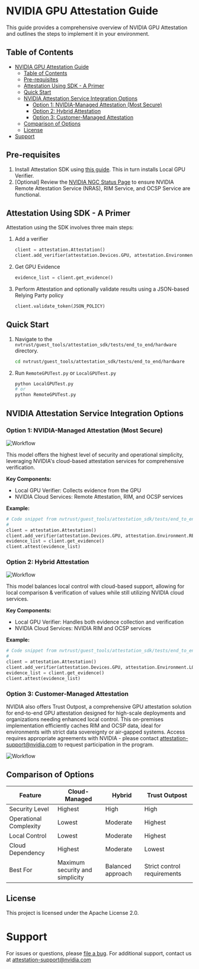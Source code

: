 # NVIDIA GPU Attestation Guide

This guide provides a comprehensive overview of NVIDIA GPU Attestation and outlines the steps to implement it in your environment.

## Table of Contents

- [NVIDIA GPU Attestation Guide](#nvidia-gpu-attestation-guide)
  - [Table of Contents](#table-of-contents)
  - [Pre-requisites](#pre-requisites)
  - [Attestation Using SDK - A Primer](#attestation-using-sdk---a-primer)
  - [Quick Start](#quick-start)
  - [NVIDIA Attestation Service Integration Options](#nvidia-attestation-service-integration-options)
    - [Option 1: NVIDIA-Managed Attestation (Most Secure)](#option-1-nvidia-managed-attestation-most-secure)
    - [Option 2: Hybrid Attestation](#option-2-hybrid-attestation)
    - [Option 3: Customer-Managed Attestation](#option-3-customer-managed-attestation)
  - [Comparison of Options](#comparison-of-options)
  - [License](#license)
- [Support](#support)

## Pre-requisites

1. Install Attestation SDK using [this guide](./attestation_sdk/README.md). This in turn installs Local GPU Verifier.
2. [Optional] Review the [NVIDIA NGC Status Page](https://status.ngc.nvidia.com/) to ensure NVIDIA Remote Attestation Service (NRAS), RIM Service, and OCSP Service are functional.

## Attestation Using SDK - A Primer

Attestation using the SDK involves three main steps:

1. Add a verifier

    ```python
    client = attestation.Attestation()
    client.add_verifier(attestation.Devices.GPU, attestation.Environment.REMOTE, NRAS_URL, "")
    ```
2. Get GPU Evidence

    ```python
    evidence_list = client.get_evidence()
    ```
3. Perform Attestation and optionally validate results using a JSON-based Relying Party policy

    ```python
    client.validate_token(JSON_POLICY)
    ```

## Quick Start

1. Navigate to the `nvtrust/guest_tools/attestation_sdk/tests/end_to_end/hardware` directory.
  
    ```bash
    cd nvtrust/guest_tools/attestation_sdk/tests/end_to_end/hardware
    ```
2. Run `RemoteGPUTest.py` or `LocalGPUTest.py`

    ```bash
    python LocalGPUTest.py
    # or
    python RemoteGPUTest.py
    ```

## NVIDIA Attestation Service Integration Options

### Option 1: NVIDIA-Managed Attestation (Most Secure)

![Workflow](./docs/images/nras.png)

This model offers the highest level of security and operational simplicity, leveraging NVIDIA's cloud-based attestation services for comprehensive verification.

**Key Components:**
- Local GPU Verifier: Collects evidence from the GPU
- NVIDIA Cloud Services: Remote Attestation, RIM, and OCSP services

**Example:**
```python
# Code snippet from nvtrust/guest_tools/attestation_sdk/tests/end_to_end/hardware/RemoteGPUTest.py
#
client = attestation.Attestation()
client.add_verifier(attestation.Devices.GPU, attestation.Environment.REMOTE, NRAS_URL, "")
evidence_list = client.get_evidence()
client.attest(evidence_list)
```

### Option 2: Hybrid Attestation

![Workflow](./docs/images/hybrid.png)

This model balances local control with cloud-based support, allowing for local comparison & verification of values while still utilizing  NVIDIA cloud services.

**Key Components:**
- Local GPU Verifier: Handles both evidence collection and verification
- NVIDIA Cloud Services: NVIDIA RIM and OCSP services 

**Example:**
```python
# Code snippet from nvtrust/guest_tools/attestation_sdk/tests/end_to_end/hardware/LocalGPUTest.py
#
client = attestation.Attestation()
client.add_verifier(attestation.Devices.GPU, attestation.Environment.LOCAL, "", "", OCSP_URL, RIM_URL)
evidence_list = client.get_evidence()
client.attest(evidence_list)
```

### Option 3: Customer-Managed Attestation

NVIDIA also offers Trust Outpost, a comprehensive GPU attestation solution for end-to-end GPU attestation designed for high-scale deployments and organizations needing enhanced local control. This on-premises implementation efficiently caches RIM and OCSP data, ideal for environments with strict data sovereignty or air-gapped systems. Access requires appropriate agreements with NVIDIA - please contact [attestation-support@nvidia.com](mailto:attestation-support@nvidia.com) to request participation in the program.

![Workflow](./docs/images/outpost.png)

## Comparison of Options

| Feature | Cloud-Managed | Hybrid | Trust Outpost |
|---------|---------------|--------|-----------------|
| Security Level | Highest | High | High |
| Operational Complexity | Lowest | Moderate | Highest |
| Local Control | Lowest | Moderate | Highest |
| Cloud Dependency | Highest | Moderate | Lowest |
| Best For | Maximum security and simplicity | Balanced approach | Strict control requirements |

## License

This project is licensed under the Apache License 2.0.

# Support

For issues or questions, please [file a bug](https://github.com/NVIDIA/nvtrust/issues). For additional support, contact us at [attestation-support@nvidia.com](mailto:attestation-support@nvidia.com)

